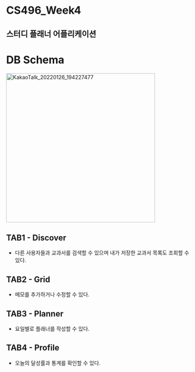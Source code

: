 # CS496_Week4

스터디 플래너 어플리케이션
----

# DB Schema

<img width="400" alt="KakaoTalk_20220126_194227477" src="https://user-images.githubusercontent.com/62409503/151154880-12f146d7-e184-47d8-946c-2765978bcaf1.png" />

## TAB1 - Discover

- 다른 사용자들과 교과서를 검색할 수 있으며 내가 저장한 교과서 목록도 조회할 수 있다.

## TAB2 - Grid

- 메모를 추가하거나 수정할 수 있다.

## TAB3 - Planner

- 요일별로 플래너를 작성할 수 있다.


## TAB4 - Profile

- 오늘의 달성률과 통계를 확인할 수 있다.


